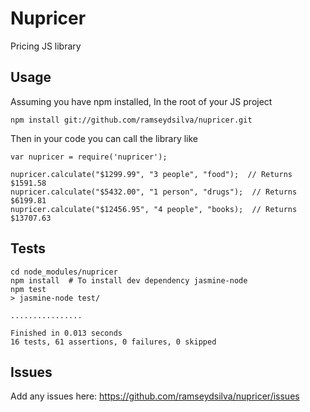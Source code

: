 Nupricer
========

Pricing JS library

## Usage

Assuming you have npm installed, In the root of your JS project

```
npm install git://github.com/ramseydsilva/nupricer.git

```

Then in your code you can call the library like
```
var nupricer = require('nupricer');

nupricer.calculate("$1299.99", "3 people", "food");  // Returns $1591.58
nupricer.calculate("$5432.00", "1 person", "drugs");  // Returns $6199.81
nupricer.calculate("$12456.95", "4 people", "books);  // Returns $13707.63
```

## Tests

```
cd node_modules/nupricer
npm install  # To install dev dependency jasmine-node
npm test
> jasmine-node test/

................

Finished in 0.013 seconds
16 tests, 61 assertions, 0 failures, 0 skipped
```

## Issues

Add any issues here: https://github.com/ramseydsilva/nupricer/issues

